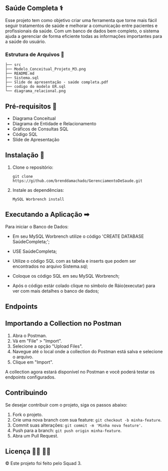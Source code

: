 ## Saúde Completa &#x2695;

Esse projeto tem como objetivo criar uma ferramenta que torne mais fácil seguir tratamentos de saúde e melhorar a comunicação entre pacientes e profissionais da saúde. Com um banco de dados bem completo, o sistema ajuda a gerenciar de forma eficiente todas as informações importantes para a saúde do usuário.

### Estrutura de Arquivos &#x1F4C4;

```
├── src
├── Modelo_Conceitual_Projeto_M3.png
├── README.md
├── Sistema.sql
├── Slide de apresentação - saúde completa.pdf
├── codigo do modelo ER.sql
└── diagrama_relacional.png 
```

## Pré-requisitos &#x1F528; 

- Diagrama Conceitual 
- Diagrama de Entidade e Relacionamento
- Gráficos de Consultas SQL
- Código SQL
- Slide de Apresentação

## Instalação &#x1F527;

1. Clone o repositório:

   ```
   git clone https://github.com/brenddamachado/GerenciamentoDeSaude.git
   ```

2. Instale as dependências:

   ```
   MySQL Worbrench install 
   ```

## Executando a Aplicação &#x27A1;

Para iniciar o Banco de Dados:


- Em seu  MySQL Worbrench utilize o código 'CREATE DATABASE SaúdeCompleta;'; 



- USE SaúdeCompleta; 



- Utilize o código SQL com as tabela e inserts que podem ser encontrados no arquivo Sistema.sql; 



- Coloque os código SQL em seu MySQL Worbrench; 


- Após o código estár colado clique no símbolo de Ráio(executar) para ver com mais detalhes o banco de dados; 


## Endpoints

## Importando a Collection no Postman

1. Abra o Postman.
2. Vá em "File" > "Import".
3. Selecione a opção "Upload Files".
4. Navegue até o local onde a collection do Postman está salva e selecione o arquivo.
5. Clique em "Import".

A collection agora estará disponível no Postman e você poderá testar os endpoints configurados.

## Contribuindo

Se desejar contribuir com o projeto, siga os passos abaixo:

1. Fork o projeto.
2. Crie uma nova branch com sua feature: `git checkout -b minha-feature`.
3. Commit suas alterações: `git commit -m 'Minha nova feature'`.
4. Push para a branch: `git push origin minha-feature`.
5. Abra um Pull Request.

## Licença &#x1F469;&#x1F3FF; &#x1F468;&#x1F3FF;

© Este projeto foi feito pelo Squad 3. 

